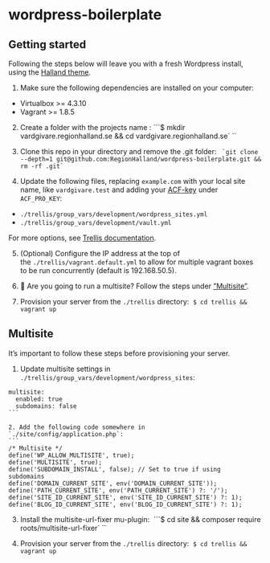 # wordpress-boilerplate

## Getting started

Following the steps below will leave you with a fresh Wordpress install, using the [Halland theme](https://github.com/regionhalland/halland). 

1. Make sure the following dependencies are installed on your computer: 
- Virtualbox >= 4.3.10 
- Vagrant >= 1.8.5 

2. Create a folder with the projects name :
```$ mkdir vardgivare.regionhalland.se && cd vardgivare.regionhalland.se` ``

3. Clone this repo in your directory and remove the .git folder:
`` `git clone --depth=1 git@github.com:RegionHalland/wordpress-boilerplate.git && rm -rf .git` ``

4. Update the following files, replacing `example.com` with your local site name, like `vardgivare.test` and adding your [ACF-key]() under `ACF_PRO_KEY`: 
- `./trellis/group_vars/development/wordpress_sites.yml` 
- `./trellis/group_vars/development/vault.yml` 

For more options, see [Trellis documentation](https://roots.io/trellis/docs/wordpress-sites/#options). 

5. (Optional) Configure the IP address at the top of the `./trellis/vagrant.default.yml` to allow for multiple vagrant boxes to be run concurrently (default is 192.168.50.5). 

6. 🚨 Are you going to run a multisite? Follow the steps under [”Multisite”](#multisite). 

7. Provision your server from the `./trellis` directory: 
```$ cd trellis && vagrant up```

## Multisite

It’s important to follow these steps before provisioning your server. 

1. Update multisite settings in `./trellis/group_vars/development/wordpress_sites`: 
``` 
multisite:   
  enabled: true   
  subdomains: false 
``` 

2. Add the following code somewhere in `./site/config/application.php`: 
``` 
/* Multisite */ 
define('WP_ALLOW_MULTISITE', true); 
define('MULTISITE', true); 
define('SUBDOMAIN_INSTALL', false); // Set to true if using subdomains 
define('DOMAIN_CURRENT_SITE', env('DOMAIN_CURRENT_SITE')); 
define('PATH_CURRENT_SITE', env('PATH_CURRENT_SITE') ?: '/'); 
define('SITE_ID_CURRENT_SITE', env('SITE_ID_CURRENT_SITE') ?: 1); 
define('BLOG_ID_CURRENT_SITE', env('BLOG_ID_CURRENT_SITE') ?: 1); 
```

3. Install the multisite-url-fixer mu-plugin: 
```$ cd site && composer require roots/multisite-url-fixer` ``

4. Provision your server from the `./trellis` directory: 
```$ cd trellis && vagrant up```
